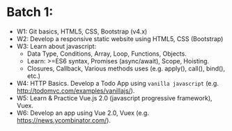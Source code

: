 # Batch 1:

- W1: Git basics, HTML5, CSS, Bootstrap (v4.x)
- W2: Develop a responsive static website using HTML5, CSS (Bootstrap)
- W3: Learn about javascript:
  - Data Type, Conditions, Array, Loop, Functions, Objects.
  - Learn: >=ES6 syntax, Promises (async/await), Scope, Hoisting.
  - Closures, Callback, Various methods uses (e.g. apply(), call(), bind(), etc.)
- W4: HTTP Basics. Develop a Todo App using `vanilla javascript` (e.g. http://todomvc.com/examples/vanillajs/).
- W5: Learn & Practice Vue.js 2.0 (javascript progressive framework), Vuex.
- W6: Develop an app using Vue 2.0, Vuex (e.g. https://news.ycombinator.com/).

